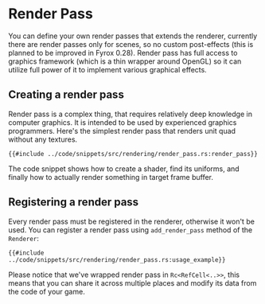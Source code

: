 # Render Pass

You can define your own render passes that extends the renderer, currently there are render passes only for scenes,
so no custom post-effects (this is planned to be improved in Fyrox 0.28). Render pass has full access to graphics 
framework (which is a thin wrapper around OpenGL) so it can utilize full power of it to implement various graphical
effects.

## Creating a render pass

Render pass is a complex thing, that requires relatively deep knowledge in computer graphics. It is intended to be used
by experienced graphics programmers. Here's the simplest render pass that renders unit quad without any textures.

```rust,no_run
{{#include ../code/snippets/src/rendering/render_pass.rs:render_pass}}
```

The code snippet shows how to create a shader, find its uniforms, and finally how to actually render something in 
target frame buffer.

## Registering a render pass

Every render pass must be registered in the renderer, otherwise it won't be used. You can register a render pass using
`add_render_pass` method of the `Renderer`:

```rust,no_run
{{#include ../code/snippets/src/rendering/render_pass.rs:usage_example}}
```

Please notice that we've wrapped render pass in `Rc<RefCell<..>>`, this means that you can share it across multiple places
and modify its data from the code of your game.
